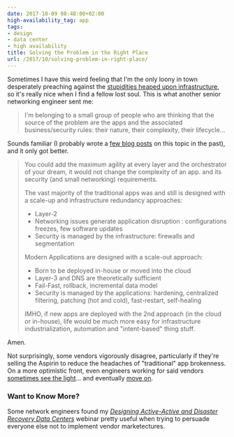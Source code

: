 ```yaml
---
date: 2017-10-09 08:48:00+02:00
high-availability_tag: app
tags:
- design
- data center
- high availability
title: Solving the Problem in the Right Place
url: /2017/10/solving-problem-in-right-place/
---
```

Sometimes I have this weird feeling that I'm the only loony in town desperately preaching against the [stupidities heaped upon infrastructure](/2013/04/this-is-what-makes-networking-so-complex/), so it's really nice when I find a fellow lost soul. This is what another senior networking engineer sent me:

> I\'m belonging to a small group of people who are thinking that the source of the problem are the apps and the associated business/security rules: their nature, their complexity, their lifecycle\...

Sounds familiar (I probably wrote a [few blog posts](/2013/11/typical-enterprise-application/) on this topic in the past), and it only got better.
<!--more-->
> You could add the maximum agility at every layer and the orchestrator of your dream, it would not change the complexity of an app. and its security (and small networking) requirements.
>
> The vast majority of the traditional apps was and still is designed with a scale-up and infrastructure redundancy approaches:
>
> -   Layer-2
> -   Networking issues generate application disruption : configurations freezes, few software updates
> -   Security is managed by the infrastructure: firewalls and segmentation
>
> Modern Applications are designed with a scale-out approach:
>
> -   Born to be deployed in-house or moved into the cloud
> -   Layer-3 and DNS are theoretically sufficient
> -   Fail-Fast, rollback, incremental data model
> -   Security is managed by the applications: hardening, centralized filtering, patching (hot and cold), fast-restart, self-healing
>
> IMHO, if new apps are deployed with the 2nd approach (in the cloud or in-house), life would be much more easy for infrastructure industrialization, automation and \"intent-based\" thing stuff.

Amen.

Not surprisingly, some vendors vigorously disagree, particularly if they're selling the Aspirin to reduce the headaches of "traditional" app brokenness. On a more optimistic front, even engineers working for said vendors [sometimes see the light](http://www.it20.info/2014/12/cloud-native-applications-for-dummies/)... and eventually [move on](http://www.it20.info/2017/09/so-long-vmware-hello-aws/).

### Want to Know More?

Some network engineers found my [*Designing Active-Active and Disaster Recovery Data Centers*](http://www.ipspace.net/Designing_Active-Active_and_Disaster_Recovery_Data_Centers) webinar pretty useful when trying to persuade everyone else not to implement vendor marketectures.